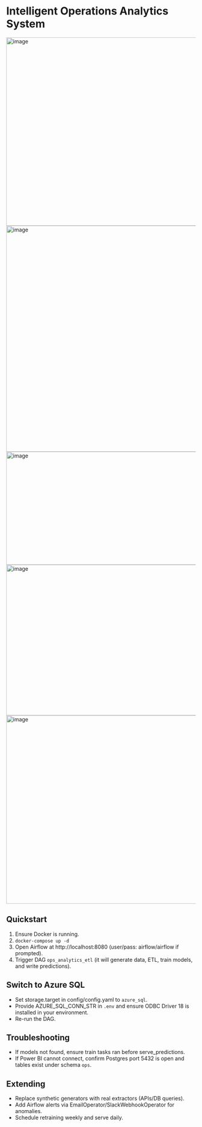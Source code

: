 # Intelligent Operations Analytics System
<img width="800" height="500" alt="image" src="https://github.com/user-attachments/assets/0ff9bd93-9acc-4652-9d73-eba9b6937e58" />  <img width="1000" height="600" alt="image" src="https://github.com/user-attachments/assets/f7845846-89f6-45ee-be11-f991c6995b48" />  <img width="1200" height="300" alt="image" src="https://github.com/user-attachments/assets/04b9e1ae-936b-4335-90b7-ec7c98cdc797" />  <img width="600" height="400" alt="image" src="https://github.com/user-attachments/assets/bc525510-82e8-4446-abda-b1a09246fd1f" />  <img width="1000" height="500" alt="image" src="https://github.com/user-attachments/assets/0a1d68d3-e88f-4bdf-aba2-8751eb02567f" />

## Quickstart
1. Ensure Docker is running.
2. `docker-compose up -d`
3. Open Airflow at http://localhost:8080 (user/pass: airflow/airflow if prompted).
4. Trigger DAG `ops_analytics_etl` (it will generate data, ETL, train models, and write predictions).

## Switch to Azure SQL
- Set storage.target in config/config.yaml to `azure_sql`.
- Provide AZURE_SQL_CONN_STR in `.env` and ensure ODBC Driver 18 is installed in your environment.
- Re-run the DAG.

## Troubleshooting
- If models not found, ensure train tasks ran before serve_predictions.
- If Power BI cannot connect, confirm Postgres port 5432 is open and tables exist under schema `ops`.

## Extending
- Replace synthetic generators with real extractors (APIs/DB queries).
- Add Airflow alerts via EmailOperator/SlackWebhookOperator for anomalies.
- Schedule retraining weekly and serve daily.
